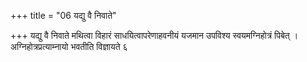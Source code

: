+++
title = "06 यद्यु वै निवाते"

+++
यद्यु वै निवाते मथित्वा विहारं साधयित्वापरेणाहवनीयं यजमान उपविश्य स्वयमग्निहोत्रं पिबेत् । अग्निहोत्रप्रत्याम्नायो भवतीति विज्ञायते ६